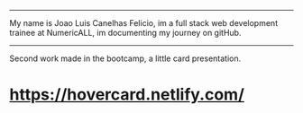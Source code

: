 *************************
My name is Joao Luis Canelhas Felicio, im a full stack web development trainee  at NumericALL, im documenting my journey on gitHub.
*************************
Second work made in the bootcamp, a little card presentation.

# https://hovercard.netlify.com/ #
